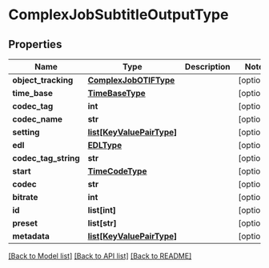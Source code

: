 # ComplexJobSubtitleOutputType

## Properties
Name | Type | Description | Notes
------------ | ------------- | ------------- | -------------
**object_tracking** | [**ComplexJobOTIFType**](ComplexJobOTIFType.md) |  | [optional] 
**time_base** | [**TimeBaseType**](TimeBaseType.md) |  | [optional] 
**codec_tag** | **int** |  | [optional] 
**codec_name** | **str** |  | [optional] 
**setting** | [**list[KeyValuePairType]**](KeyValuePairType.md) |  | [optional] 
**edl** | [**EDLType**](EDLType.md) |  | [optional] 
**codec_tag_string** | **str** |  | [optional] 
**start** | [**TimeCodeType**](TimeCodeType.md) |  | [optional] 
**codec** | **str** |  | [optional] 
**bitrate** | **int** |  | [optional] 
**id** | **list[int]** |  | [optional] 
**preset** | **list[str]** |  | [optional] 
**metadata** | [**list[KeyValuePairType]**](KeyValuePairType.md) |  | [optional] 

[[Back to Model list]](../README.md#documentation-for-models) [[Back to API list]](../README.md#documentation-for-api-endpoints) [[Back to README]](../README.md)


